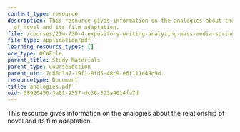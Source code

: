 ```yaml
---
content_type: resource
description: This resource gives information on the analogies about the relationship
  of novel and its film adaptation.
file: /courses/21w-730-4-expository-writing-analyzing-mass-media-spring-2001/689204503a019557dc36323a4014fa7d_analogies.pdf
file_type: application/pdf
learning_resource_types: []
ocw_type: OCWFile
parent_title: Study Materials
parent_type: CourseSection
parent_uid: 7c86d1a7-19f1-8fd5-48c9-e6f111e49d9d
resourcetype: Document
title: analogies.pdf
uid: 68920450-3a01-9557-dc36-323a4014fa7d
---
```

This resource gives information on the analogies about the relationship of novel and its film adaptation.

